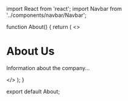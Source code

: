 import React from 'react';
import Navbar from '../components/navbar/Navbar';

function About() {
  return (
    <>
      <Navbar />
      <div className="about-page">
        <h1>About Us</h1>
        <p>Information about the company...</p>
      </div>
    </>
  );
}

export default About;
